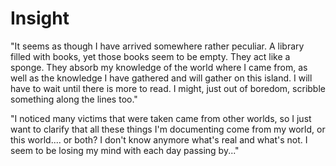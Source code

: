 # Insight

"It seems as though I have arrived somewhere rather peculiar. A library filled with books, yet those books seem to be empty. They act like a sponge. They absorb my knowledge of the world where I came from, as well as the knowledge I have gathered and will gather on this island. I will have to wait until there is more to read. I might, just out of boredom, scribble something along the lines too."

"I noticed many victims that were taken came from other worlds, so I just want to clarify that all these things I'm documenting come from my world, or this world.... or both? I don't know anymore what's real and what's not. I seem to be losing my mind with each day passing by..."





